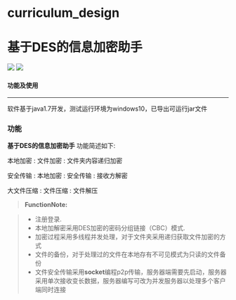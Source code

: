 # curriculum_design
基于DES的信息加密助手
===================
![](https://img.shields.io/eclipse-marketplace/v/notepad4e.svg)        ![](https://img.shields.io/jenkins/t/https/jenkins.qa.ubuntu.com/view/Precise/view/All%20Precise/job/precise-desktop-amd64_default.svg)
#### <i class="icon-file"></i>功能及使用
-------------

软件基于java1.7开发，测试运行环境为windows10，已导出可运行jar文件
### 功能

**基于DES的信息加密助手** 功能简述如下:

本地加密
:   文件加密
:   文件夹内容递归加密

安全传输
:   本地加密
:  安全传输
:  接收方解密

大文件压缩
:   文件压缩
:   文件解压



> **FunctionNote:**

> - 注册登录.
> - 本地加解密采用DES加密的密码分组链接（CBC）模式.
> - 加密过程采用多线程并发处理，对于文件夹采用递归获取文件加密的方式
> - 文件的备份，对于处理过的文件在本地存有不可见模式为只读的文件备份
> - 文件安全传输采用**socket**编程p2p传输，服务器端需要先启动，服务器采用单次接收变长数据，服务器编写可改为并发服务器以处理多个客户端同时连接
